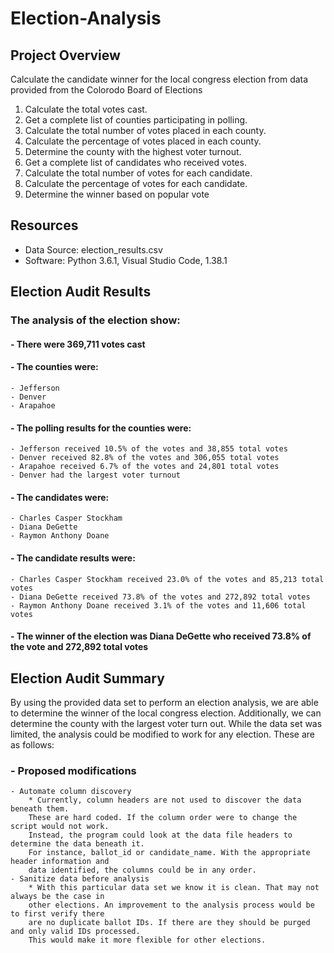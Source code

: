 # Election-Analysis

## Project Overview
Calculate the candidate winner for the local congress election from data provided from the Colorodo Board of Elections

1. Calculate the total votes cast.
2. Get a complete list of counties participating in polling.
3. Calculate the total number of votes placed in each county.
4. Calculate the percentage of votes placed in each county.
5. Determine the county with the highest voter turnout.
6. Get a complete list of candidates who received votes.
7. Calculate the total number of votes for each candidate.
8. Calculate the percentage of votes for each candidate.
9. Determine the winner based on popular vote

## Resources
- Data Source: election_results.csv
- Software: Python 3.6.1, Visual Studio Code, 1.38.1

## Election Audit Results
### The analysis of the election show:
#### - There were 369,711 votes cast
#### - The counties were:
    - Jefferson
    - Denver
    - Arapahoe
#### - The polling results for the counties were:
    - Jefferson received 10.5% of the votes and 38,855 total votes
    - Denver received 82.8% of the votes and 306,055 total votes
    - Arapahoe received 6.7% of the votes and 24,801 total votes
    - Denver had the largest voter turnout
#### - The candidates were:
    - Charles Casper Stockham
    - Diana DeGette
    - Raymon Anthony Doane
#### - The candidate results were:
    - Charles Casper Stockham received 23.0% of the votes and 85,213 total votes
    - Diana DeGette received 73.8% of the votes and 272,892 total votes
    - Raymon Anthony Doane received 3.1% of the votes and 11,606 total votes
#### - The winner of the election was Diana DeGette who received 73.8% of the vote and 272,892 total votes

## Election Audit Summary
By using the provided data set to perform an election analysis, we are able to determine the winner of the local congress election. Additionally, we can determine the county with the largest voter turn out. While the data set was limited, the analysis could be modified to work for any election. These are as follows:

### - Proposed modifications
    - Automate column discovery
        * Currently, column headers are not used to discover the data beneath them.
        These are hard coded. If the column order were to change the script would not work. 
        Instead, the program could look at the data file headers to determine the data beneath it. 
        For instance, ballot_id or candidate_name. With the appropriate header information and 
        data identified, the columns could be in any order.
    - Sanitize data before analysis
        * With this particular data set we know it is clean. That may not always be the case in 
        other elections. An improvement to the analysis process would be to first verify there 
        are no duplicate ballot IDs. If there are they should be purged and only valid IDs processed. 
        This would make it more flexible for other elections.